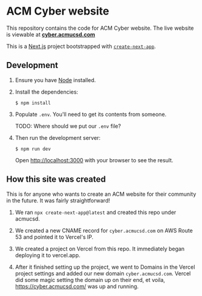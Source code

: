 # ACM Cyber website

This repository contains the code for ACM Cyber website.
The live website is viewable at
**[cyber.acmucsd.com](https://cyber.acmucsd.com/)**

This is a [Next.js](https://nextjs.org) project bootstrapped with [`create-next-app`](https://nextjs.org/docs/app/api-reference/cli/create-next-app).

## Development

1. Ensure you have [Node](https://nodejs.org/en) installed.

1. Install the dependencies:

   ```shell
   $ npm install
   ```

1. Populate `.env`. You'll need to get its contents from someone.

   TODO: Where should we put our `.env` file?

1. Then run the development server:

   ```shell
   $ npm run dev
   ```

   Open <http://localhost:3000> with your browser to see the result.

## How this site was created

This is for anyone who wants to create an ACM website for their community in the future. It was fairly straightforward!

1. We ran `npx create-next-app@latest` and created this repo under acmucsd.

1. We created a new CNAME record for `cyber.acmucsd.com` on AWS Route 53 and pointed it to Vercel's IP.

1. We created a project on Vercel from this repo. It immediately began deploying it to vercel.app.

1. After it finished setting up the project, we went to Domains in the Vercel project settings and added our new domain `cyber.acmucsd.com`. Vercel did some magic setting the domain up on their end, et voila, https://cyber.acmucsd.com/ was up and running.
